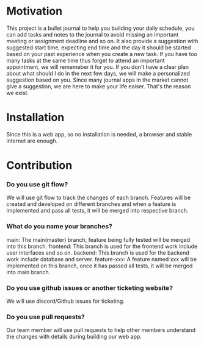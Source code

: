 # Motivation
This project is a bullet journal to help you building your daily schedule, you can add tasks and notes to the journal to avoid missing an important meeting or assignment deadline and so on. It also provide a suggestion with suggested start time, expecting end time and the day it should be started based on your past experience when you create a new task. If you have too many tasks at the same time thus forget to attend an important appointment, we will rememeber it for you. If you don't have a clear plan about what should I do in the next few days, we will make a personalized suggestion based on you. Since many journal apps in the market cannot give a suggestion, we are here to make your life eaiser. That's the reason we exist.

# Installation
Since this is a web app, so no installation is needed, a browser and stable internet are enough.

# Contribution

### Do you use git flow?
We will use git flow to track the changes of each branch. Features will be created and developed on different branches and when a feature is implemented and pass all tests, it will be merged into respective branch.

### What do you name your branches?
main: The main(master) branch, feature being fully tested will be merged into this branch.
frontend: This branch is used for the frontend work include user interfaces and so on.
backend: This branch is used for the backend work include database and server.
feature-xxx: A feature named xxx will be implemented on this branch, once it has passed all tests, it will be merged into main branch.

### Do you use github issues or another ticketing website?
We will use discord/Github issues for ticketing.

### Do you use pull requests?
Our team member will use pull requests to help other members understand the changes with details during building our web app.
